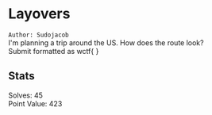 # Layovers

`Author: Sudojacob`  
I'm planning a trip around the US. How does the route look?  
Submit formatted as wctf{ <flag> }  

## Stats

Solves: 45  
Point Value: 423  
